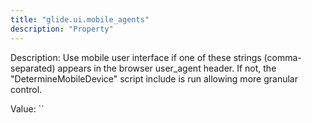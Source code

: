 ```yaml
---
title: "glide.ui.mobile_agents"
description: "Property"
---
```


Description: Use mobile user interface if one of these strings (comma-separated) appears in the browser user_agent header.  If not, the "DetermineMobileDevice" script include is run allowing more granular control.

Value: ``